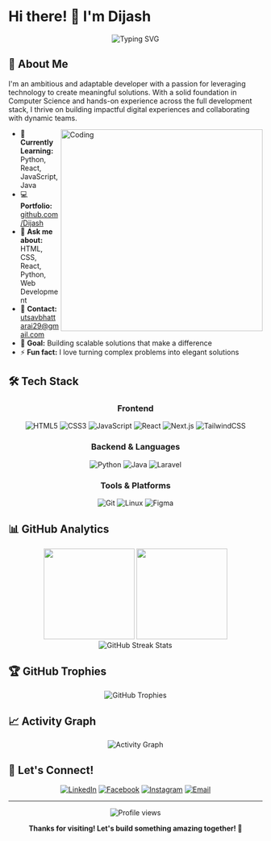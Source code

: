 # Hi there! 👋 I'm Dijash

<div align="center">
  <img src="https://readme-typing-svg.herokuapp.com?font=Fira+Code&weight=500&size=28&pause=1000&color=2196F3&center=true&vCenter=true&random=false&width=600&lines=Full-Stack+Developer;Problem+Solver;Tech+Enthusiast;Always+Learning" alt="Typing SVG" />
</div>

## 🚀 About Me

I'm an ambitious and adaptable developer with a passion for leveraging technology to create meaningful solutions. With a solid foundation in Computer Science and hands-on experience across the full development stack, I thrive on building impactful digital experiences and collaborating with dynamic teams.

<img align="right" alt="Coding" width="400" src="https://raw.githubusercontent.com/Dijash/Dijash/master/profile.gif">

- 🌱 **Currently Learning:** Python, React, JavaScript, Java
- 💻 **Portfolio:** [github.com/Dijash](https://github.com/Dijash)
- 💬 **Ask me about:** HTML, CSS, React, Python, Web Development
- 📧 **Contact:** utsavbhattarai29@gmail.com
- 🎯 **Goal:** Building scalable solutions that make a difference
- ⚡ **Fun fact:** I love turning complex problems into elegant solutions

## 🛠️ Tech Stack

<div align="center">

### Frontend
![HTML5](https://img.shields.io/badge/HTML5-E34F26?style=for-the-badge&logo=html5&logoColor=white)
![CSS3](https://img.shields.io/badge/CSS3-1572B6?style=for-the-badge&logo=css3&logoColor=white)
![JavaScript](https://img.shields.io/badge/JavaScript-F7DF1E?style=for-the-badge&logo=javascript&logoColor=black)
![React](https://img.shields.io/badge/React-20232A?style=for-the-badge&logo=react&logoColor=61DAFB)
![Next.js](https://img.shields.io/badge/Next.js-000000?style=for-the-badge&logo=next.js&logoColor=white)
![TailwindCSS](https://img.shields.io/badge/Tailwind_CSS-38B2AC?style=for-the-badge&logo=tailwind-css&logoColor=white)

### Backend & Languages
![Python](https://img.shields.io/badge/Python-3776AB?style=for-the-badge&logo=python&logoColor=white)
![Java](https://img.shields.io/badge/Java-ED8B00?style=for-the-badge&logo=java&logoColor=white)
![Laravel](https://img.shields.io/badge/Laravel-FF2D20?style=for-the-badge&logo=laravel&logoColor=white)

### Tools & Platforms
![Git](https://img.shields.io/badge/Git-F05032?style=for-the-badge&logo=git&logoColor=white)
![Linux](https://img.shields.io/badge/Linux-FCC624?style=for-the-badge&logo=linux&logoColor=black)
![Figma](https://img.shields.io/badge/Figma-F24E1E?style=for-the-badge&logo=figma&logoColor=white)

</div>

## 📊 GitHub Analytics

<div align="center">
  <img height="180em" src="https://github-readme-stats.vercel.app/api?username=Dijash&show_icons=true&theme=tokyonight&include_all_commits=true&count_private=true"/>
  <img height="180em" src="https://github-readme-stats.vercel.app/api/top-langs/?username=Dijash&layout=compact&langs_count=8&theme=tokyonight"/>
</div>

<div align="center">
  <img src="https://github-readme-streak-stats.herokuapp.com/?user=Dijash&theme=tokyonight" alt="GitHub Streak Stats" />
</div>

## 🏆 GitHub Trophies
<div align="center">
  <img src="https://github-profile-trophy.vercel.app/?username=Dijash&theme=tokyonight&no-frame=false&no-bg=false&margin-w=4" alt="GitHub Trophies" />
</div>

## 📈 Activity Graph
<div align="center">
  <img src="https://github-readme-activity-graph.vercel.app/graph?username=Dijash&theme=tokyo-night&bg_color=1a1b27&color=70a5fd&line=70a5fd&point=bf91f3&area=true&hide_border=true" alt="Activity Graph" />
</div>

## 🤝 Let's Connect!

<div align="center">
  
[![LinkedIn](https://img.shields.io/badge/LinkedIn-0077B5?style=for-the-badge&logo=linkedin&logoColor=white)](https://linkedin.com/in/dijash)
[![Facebook](https://img.shields.io/badge/Facebook-1877F2?style=for-the-badge&logo=facebook&logoColor=white)](https://fb.com/utsav%20bhattari)
[![Instagram](https://img.shields.io/badge/Instagram-E4405F?style=for-the-badge&logo=instagram&logoColor=white)](https://instagram.com/dijash____)
[![Email](https://img.shields.io/badge/Email-D14836?style=for-the-badge&logo=gmail&logoColor=white)](mailto:utsavbhattarai29@gmail.com)

</div>

---

<div align="center">
  <img src="https://komarev.com/ghpvc/?username=Dijash&label=Profile%20views&color=0e75b6&style=for-the-badge" alt="Profile views" />
  
  **Thanks for visiting! Let's build something amazing together! 🚀**
</div>
